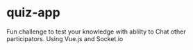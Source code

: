 # quiz-app
Fun challenge to test your knowledge with ablilty to Chat other participators. Using Vue.js and Socket.io
